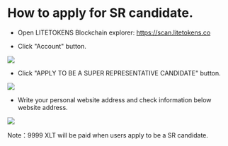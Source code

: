 # How to apply for SR candidate.

+ Open LITETOKENS Blockchain explorer:  https://scan.litetokens.co

+ Click "Account" button. 

![](https://raw.githubusercontent.com/ybhgenius/Documentation/master/images/Blockchain-Explorer/竞选超级代表/点击账户.jpg)

+ Click "APPLY TO BE A SUPER REPRESENTATIVE CANDIDATE" button.

![](https://raw.githubusercontent.com/ybhgenius/Documentation/master/images/Blockchain-Explorer/竞选超级代表/申请成为超级代表候选.jpg)

+ Write your personal website address and check information below website address.

![](https://raw.githubusercontent.com/ybhgenius/Documentation/master/images/Blockchain-Explorer/竞选超级代表/填写网站地址并勾选.jpg)

Note：9999 XLT will be paid when users apply to be a SR candidate.